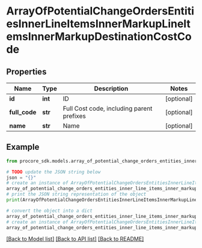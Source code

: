 # ArrayOfPotentialChangeOrdersEntitiesInnerLineItemsInnerMarkupLineItemsInnerMarkupDestinationCostCode


## Properties

Name | Type | Description | Notes
------------ | ------------- | ------------- | -------------
**id** | **int** | ID | [optional] 
**full_code** | **str** | Full Cost code, including parent prefixes | [optional] 
**name** | **str** | Name | [optional] 

## Example

```python
from procore_sdk.models.array_of_potential_change_orders_entities_inner_line_items_inner_markup_line_items_inner_markup_destination_cost_code import ArrayOfPotentialChangeOrdersEntitiesInnerLineItemsInnerMarkupLineItemsInnerMarkupDestinationCostCode

# TODO update the JSON string below
json = "{}"
# create an instance of ArrayOfPotentialChangeOrdersEntitiesInnerLineItemsInnerMarkupLineItemsInnerMarkupDestinationCostCode from a JSON string
array_of_potential_change_orders_entities_inner_line_items_inner_markup_line_items_inner_markup_destination_cost_code_instance = ArrayOfPotentialChangeOrdersEntitiesInnerLineItemsInnerMarkupLineItemsInnerMarkupDestinationCostCode.from_json(json)
# print the JSON string representation of the object
print(ArrayOfPotentialChangeOrdersEntitiesInnerLineItemsInnerMarkupLineItemsInnerMarkupDestinationCostCode.to_json())

# convert the object into a dict
array_of_potential_change_orders_entities_inner_line_items_inner_markup_line_items_inner_markup_destination_cost_code_dict = array_of_potential_change_orders_entities_inner_line_items_inner_markup_line_items_inner_markup_destination_cost_code_instance.to_dict()
# create an instance of ArrayOfPotentialChangeOrdersEntitiesInnerLineItemsInnerMarkupLineItemsInnerMarkupDestinationCostCode from a dict
array_of_potential_change_orders_entities_inner_line_items_inner_markup_line_items_inner_markup_destination_cost_code_from_dict = ArrayOfPotentialChangeOrdersEntitiesInnerLineItemsInnerMarkupLineItemsInnerMarkupDestinationCostCode.from_dict(array_of_potential_change_orders_entities_inner_line_items_inner_markup_line_items_inner_markup_destination_cost_code_dict)
```
[[Back to Model list]](../README.md#documentation-for-models) [[Back to API list]](../README.md#documentation-for-api-endpoints) [[Back to README]](../README.md)


